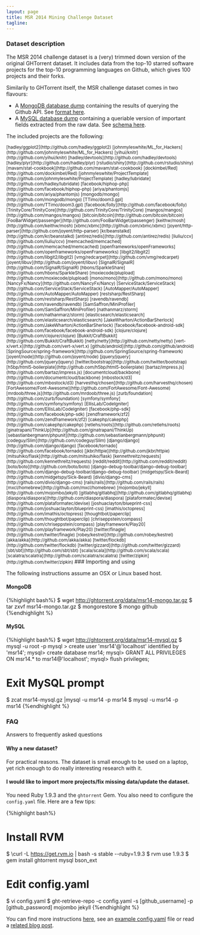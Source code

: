 ```yaml
---
layout: page
title: MSR 2014 Mining Challenge Dataset 
tagline: 
---
```


### Dataset description

The MSR 2014 challenge dataset is a (very) trimmed down version of the original
GHTorrent dataset. It includes data from the top-10 starred software projects
for the top-10 programming languages on Github, which gives 100 projects and
their forks.

Similarily to GHTorrent itself, the MSR challenge dataset comes in two flavours:

* A [MongoDB database dump](http://ghtorrent.org/downloads/msr14-mongo.gz) containing the results of querying the Github API. See [format here](http://ghtorrent.org/raw.html).
* A [MySQL database dump](http://ghtorrent.org/downloads/msr14-mysql.gz) containing a queriable version of important fields extracted from the raw data. See [schema here](http://ghtorrent.org/relational.html).

The included projects are the following:

<small>
[hadley/ggplot2](http://github.com/hadley/ggplot2) [johnmyleswhite/ML_for_Hackers](http://github.com/johnmyleswhite/ML_for_Hackers) [yihui/knitr](http://github.com/yihui/knitr) [hadley/devtools](http://github.com/hadley/devtools) [hadley/plyr](http://github.com/hadley/plyr) [rstudio/shiny](http://github.com/rstudio/shiny) [mavam/stat-cookbook](http://github.com/mavam/stat-cookbook) [dockimbel/Red](http://github.com/dockimbel/Red) [johnmyleswhite/ProjectTemplate](http://github.com/johnmyleswhite/ProjectTemplate) [hadley/lubridate](http://github.com/hadley/lubridate) [facebook/hiphop-php](http://github.com/facebook/hiphop-php) [ariya/phantomjs](http://github.com/ariya/phantomjs) [mongodb/mongo](http://github.com/mongodb/mongo) [TTimo/doom3.gpl](http://github.com/TTimo/doom3.gpl) [facebook/folly](http://github.com/facebook/folly) [TrinityCore/TrinityCore](http://github.com/TrinityCore/TrinityCore) [mangos/mangos](http://github.com/mangos/mangos) [bitcoin/bitcoin](http://github.com/bitcoin/bitcoin) [FooBarWidget/passenger](http://github.com/FooBarWidget/passenger) [keithw/mosh](http://github.com/keithw/mosh) [xbmc/xbmc](http://github.com/xbmc/xbmc) [joyent/http-parser](http://github.com/joyent/http-parser) [kr/beanstalkd](http://github.com/kr/beanstalkd) [antirez/redis](http://github.com/antirez/redis) [liuliu/ccv](http://github.com/liuliu/ccv) [memcached/memcached](http://github.com/memcached/memcached) [openframeworks/openFrameworks](http://github.com/openframeworks/openFrameworks) [libgit2/libgit2](http://github.com/libgit2/libgit2) [vmg/redcarpet](http://github.com/vmg/redcarpet) [joyent/libuv](http://github.com/joyent/libuv) [SignalR/SignalR](http://github.com/SignalR/SignalR) [hbons/SparkleShare](http://github.com/hbons/SparkleShare) [moxiecode/plupload](http://github.com/moxiecode/plupload) [mono/mono](http://github.com/mono/mono) [NancyFx/Nancy](http://github.com/NancyFx/Nancy) [ServiceStack/ServiceStack](http://github.com/ServiceStack/ServiceStack) [AutoMapper/AutoMapper](http://github.com/AutoMapper/AutoMapper) [restsharp/RestSharp](http://github.com/restsharp/RestSharp) [ravendb/ravendb](http://github.com/ravendb/ravendb) [SamSaffron/MiniProfiler](http://github.com/SamSaffron/MiniProfiler) [nathanmarz/storm](http://github.com/nathanmarz/storm) [elasticsearch/elasticsearch](http://github.com/elasticsearch/elasticsearch) [JakeWharton/ActionBarSherlock](http://github.com/JakeWharton/ActionBarSherlock) [facebook/facebook-android-sdk](http://github.com/facebook/facebook-android-sdk) [clojure/clojure](http://github.com/clojure/clojure) [Bukkit/CraftBukkit](http://github.com/Bukkit/CraftBukkit) [netty/netty](http://github.com/netty/netty) [vert-x/vert.x](http://github.com/vert-x/vert.x) [github/android](http://github.com/github/android) [SpringSource/spring-framework](http://github.com/SpringSource/spring-framework) [joyent/node](http://github.com/joyent/node) [jquery/jquery](http://github.com/jquery/jquery) [twitter/bootstrap](http://github.com/twitter/bootstrap) [h5bp/html5-boilerplate](http://github.com/h5bp/html5-boilerplate) [bartaz/impress.js](http://github.com/bartaz/impress.js) [documentcloud/backbone](http://github.com/documentcloud/backbone) [mbostock/d3](http://github.com/mbostock/d3) [harvesthq/chosen](http://github.com/harvesthq/chosen) [FortAwesome/Font-Awesome](http://github.com/FortAwesome/Font-Awesome) [mrdoob/three.js](http://github.com/mrdoob/three.js) [zurb/foundation](http://github.com/zurb/foundation) [symfony/symfony](http://github.com/symfony/symfony) [EllisLab/CodeIgniter](http://github.com/EllisLab/CodeIgniter) [facebook/php-sdk](http://github.com/facebook/php-sdk) [zendframework/zf2](http://github.com/zendframework/zf2) [cakephp/cakephp](http://github.com/cakephp/cakephp) [retlehs/roots](http://github.com/retlehs/roots) [ginatrapani/ThinkUp](http://github.com/ginatrapani/ThinkUp) [sebastianbergmann/phpunit](http://github.com/sebastianbergmann/phpunit) [codeguy/Slim](http://github.com/codeguy/Slim) [django/django](http://github.com/django/django) [facebook/tornado](http://github.com/facebook/tornado) [jkbr/httpie](http://github.com/jkbr/httpie) [mitsuhiko/flask](http://github.com/mitsuhiko/flask) [kennethreitz/requests](http://github.com/kennethreitz/requests) [reddit/reddit](http://github.com/reddit/reddit) [boto/boto](http://github.com/boto/boto) [django-debug-toolbar/django-debug-toolbar](http://github.com/django-debug-toolbar/django-debug-toolbar) [midgetspy/Sick-Beard](http://github.com/midgetspy/Sick-Beard) [divio/django-cms](http://github.com/divio/django-cms) [rails/rails](http://github.com/rails/rails) [mxcl/homebrew](http://github.com/mxcl/homebrew) [mojombo/jekyll](http://github.com/mojombo/jekyll) [gitlabhq/gitlabhq](http://github.com/gitlabhq/gitlabhq) [diaspora/diaspora](http://github.com/diaspora/diaspora) [plataformatec/devise](http://github.com/plataformatec/devise) [joshuaclayton/blueprint-css](http://github.com/joshuaclayton/blueprint-css) [imathis/octopress](http://github.com/imathis/octopress) [thoughtbot/paperclip](http://github.com/thoughtbot/paperclip) [chriseppstein/compass](http://github.com/chriseppstein/compass) [playframework/Play20](http://github.com/playframework/Play20) [twitter/finagle](http://github.com/twitter/finagle) [robey/kestrel](http://github.com/robey/kestrel) [akka/akka](http://github.com/akka/akka) [twitter/flockdb](http://github.com/twitter/flockdb) [twitter/gizzard](http://github.com/twitter/gizzard) [sbt/sbt](http://github.com/sbt/sbt) [scala/scala](http://github.com/scala/scala) [scalatra/scalatra](http://github.com/scalatra/scalatra) [twitter/zipkin](http://github.com/twitter/zipkin)

</small>
### Importing and using

The following instructions assume an OSX or Linux based host.

#### MongoDB

{%highlight bash%}
$ wget http://ghtorrent.org/data/msr14-mongo.tar.gz
$ tar zxvf msr14-mongo.tar.gz
$ mongorestore
$ mongo github
{%endhighlight %}

#### MySQL

{%highlight bash%}
$ wget http://ghtorrent.org/data/msr14-mysql.gz
$ mysql -u root -p
mysql > create user 'msr14'@'localhost' identified by 'msr14';
mysql> create database msr14;
mysql> GRANT ALL PRIVILEGES ON msr14.* to msr14@'localhost';
mysql> flush privileges;
# Exit MySQL prompt
$ zcat msr14-mysql.gz |mysql -u msr14 -p msr14
$ mysql -u msr14 -p msr14
{%endhighlight %}

### FAQ

Answers to frequently asked questions

#### Why a new dataset?
For practical reasons. The dataset is small enough to be used on a laptop,
yet rich enough to do really interesting research with it.

#### I would like to import more projects/fix missing data/update the dataset.

You need Ruby 1.9.3 and the `ghtorrent` Gem. You also need to configure the `config.yaml` file. Here are a few tips:

{%highlight bash%}
# Install RVM
$ \curl -L https://get.rvm.io | bash -s stable --ruby=1.9.3
$ rvm use 1.9.3
$ gem install ghtorrent mysql bson_ext
# Edit config.yaml
$ vi config.yaml
$ ght-retrieve-repo -c config.yaml -s [github_username] -p [github_password] mojombo jekyll
{%endhighlight %}

You can find more instructions [here](https://github.com/gousiosg/github-mirror/wiki), see an [example config.yaml](https://github.com/gousiosg/github-mirror/blob/master/config.yaml.tmpl) file or read a [related blog post](http://www.gousios.gr/blog/ghtorrent-project-statistics/).


